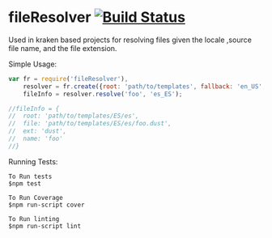 fileResolver [![Build Status](https://travis-ci.org/paypal/kraken-js.png)](https://travis-ci.org/pvenkatakrishnan/fileResolver)
============

Used in kraken based projects for resolving files given the locale ,source file name, and the file extension.

Simple Usage:

```javascript
var fr = require('fileResolver'),
    resolver = fr.create({root: 'path/to/templates', fallback: 'en_US', ext: 'dust'}),
    fileInfo = resolver.resolve('foo', 'es_ES');

//fileInfo = {
//  root: 'path/to/templates/ES/es',
//  file: 'path/to/templates/ES/es/foo.dust',
//  ext: 'dust',
//  name: 'foo'
//}
```

Running Tests:

```
To Run tests
$npm test

To Run Coverage
$npm run-script cover

To Run linting
$npm run-script lint
```